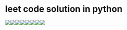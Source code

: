 # leet code solution in python


[![](https://sourcerer.io/fame/rohts-patil/rohts-patil/leet-code-solution/images/0)](https://sourcerer.io/fame/rohts-patil/rohts-patil/leet-code-solution/links/0)[![](https://sourcerer.io/fame/rohts-patil/rohts-patil/leet-code-solution/images/1)](https://sourcerer.io/fame/rohts-patil/rohts-patil/leet-code-solution/links/1)[![](https://sourcerer.io/fame/rohts-patil/rohts-patil/leet-code-solution/images/2)](https://sourcerer.io/fame/rohts-patil/rohts-patil/leet-code-solution/links/2)[![](https://sourcerer.io/fame/rohts-patil/rohts-patil/leet-code-solution/images/3)](https://sourcerer.io/fame/rohts-patil/rohts-patil/leet-code-solution/links/3)[![](https://sourcerer.io/fame/rohts-patil/rohts-patil/leet-code-solution/images/4)](https://sourcerer.io/fame/rohts-patil/rohts-patil/leet-code-solution/links/4)[![](https://sourcerer.io/fame/rohts-patil/rohts-patil/leet-code-solution/images/5)](https://sourcerer.io/fame/rohts-patil/rohts-patil/leet-code-solution/links/5)[![](https://sourcerer.io/fame/rohts-patil/rohts-patil/leet-code-solution/images/6)](https://sourcerer.io/fame/rohts-patil/rohts-patil/leet-code-solution/links/6)[![](https://sourcerer.io/fame/rohts-patil/rohts-patil/leet-code-solution/images/7)](https://sourcerer.io/fame/rohts-patil/rohts-patil/leet-code-solution/links/7)
